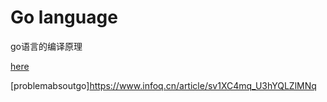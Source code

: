 <!--
Created: Sat Sep 21 2019 14:28:53 GMT+0800 (China Standard Time)
Modified: Wed Sep 25 2019 18:24:40 GMT+0800 (China Standard Time)
-->
# Go language

go语言的编译原理

[here](https://draveness.me/golang/compile/golang-compile-intro.html)

[problemabsoutgo]https://www.infoq.cn/article/sv1XC4mq_U3hYQLZlMNq

